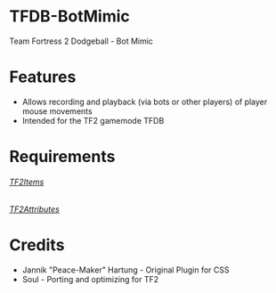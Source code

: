 # TFDB-BotMimic

Team Fortress 2 Dodgeball - Bot Mimic

# Features

- Allows recording and playback (via bots or other players) of player mouse movements
- Intended for the TF2 gamemode TFDB

# Requirements

###### [TF2Items](https://forums.alliedmods.net/showthread.php?p=1050170) ######

###### [TF2Attributes](https://forums.alliedmods.net/showthread.php?t=210221) ######

# Credits 

- Jannik "Peace-Maker" Hartung - Original Plugin for CSS
- Soul - Porting and optimizing for TF2